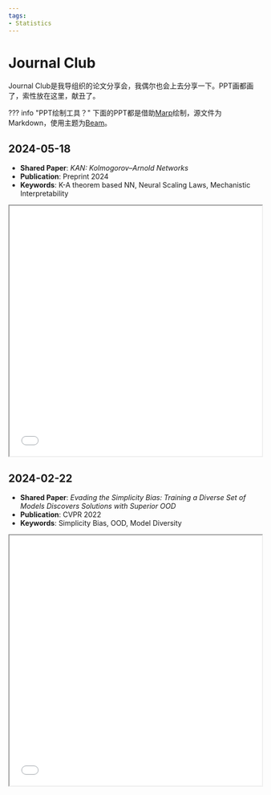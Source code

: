 ```yaml
---
tags:
- Statistics
---
```


# Journal Club

Journal Club是我导组织的论文分享会，我偶尔也会上去分享一下。PPT画都画了，索性放在这里，献丑了。

??? info "PPT绘制工具？"
    下面的PPT都是借助[Marp](https://marp.app/)绘制，源文件为Markdown，使用主题为[Beam](https://rnd195.github.io/marp-community-themes/theme/beam.html)。

## 2024-05-18

- **Shared Paper**: *KAN: Kolmogorov–Arnold Networks*
- **Publication**: Preprint 2024
- **Keywords**: K-A theorem based NN, Neural Scaling Laws, Mechanistic Interpretability

<iframe width=100% height=500 src="../slides/2024-05-18_张杨_kan.html"></iframe>


## 2024-02-22

- **Shared Paper**: *Evading the Simplicity Bias: Training a Diverse Set of Models Discovers Solutions with Superior OOD*
- **Publication**: CVPR 2022
- **Keywords**: Simplicity Bias, OOD, Model Diversity

<iframe width=100% height=500 src="../slides/2024-02-22_张杨_Evading_Simplicity_Bias.html"></iframe>